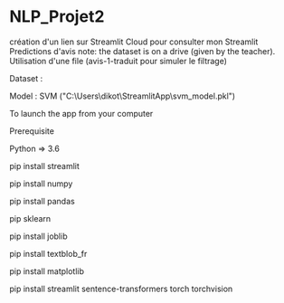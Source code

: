 # NLP_Projet2

création d'un lien sur Streamlit Cloud pour consulter mon Streamlit Predictions d'avis
note: the dataset is on a drive (given by the teacher). 
Utilisation d'une file (avis-1-traduit pour simuler le filtrage)


Dataset :

Model : SVM ("C:\Users\dikot\StreamlitApp\svm_model.pkl")

To launch the app from your computer

Prerequisite

Python => 3.6

pip install streamlit

pip install numpy

pip install pandas

pip sklearn


pip install joblib

pip install textblob_fr

pip install matplotlib

pip install streamlit sentence-transformers torch torchvision
